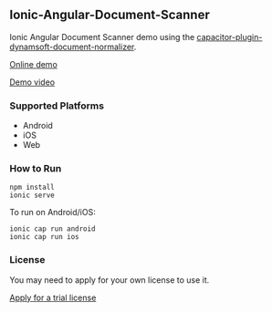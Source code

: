 ## Ionic-Angular-Document-Scanner

Ionic Angular Document Scanner demo using the [capacitor-plugin-dynamsoft-document-normalizer](https://github.com/tony-xlh/capacitor-plugin-dynamsoft-document-normalizer).

[Online demo](https://gentle-licorice-00c7d7.netlify.app/)

[Demo video](https://user-images.githubusercontent.com/5462205/203277301-7582d697-07e3-499b-8e3f-6032c4c07b72.mp4)

### Supported Platforms

* Android
* iOS
* Web


### How to Run

```
npm install
ionic serve
```

To run on Android/iOS:

```
ionic cap run android
ionic cap run ios
```

### License

You may need to apply for your own license to use it.

[Apply for a trial license](https://www.dynamsoft.com/customer/license/trialLicense/?product=ddn)


